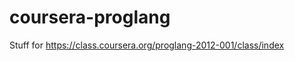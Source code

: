 coursera-proglang
=================

Stuff for https://class.coursera.org/proglang-2012-001/class/index